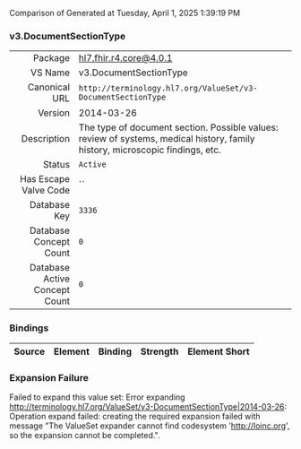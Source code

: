 Comparison of 
Generated at Tuesday, April 1, 2025 1:39:19 PM

### v3.DocumentSectionType

|      |     |
| ---: | --- |
| Package | hl7.fhir.r4.core@4.0.1 |
| VS Name | v3.DocumentSectionType |
| Canonical URL | `http://terminology.hl7.org/ValueSet/v3-DocumentSectionType` |
| Version | 2014-03-26 |
| Description | The type of document section.  Possible values: review of systems, medical history, family history, microscopic findings, etc. |
| Status | `Active` |
| Has Escape Valve Code | `` |
| Database Key | `3336` |
| Database Concept Count | `0` |
| Database Active Concept Count | `0` |
### Bindings

| Source | Element | Binding | Strength | Element Short |
| ------ | ------- | ------- | -------- | ------------- |

### Expansion Failure

Failed to expand this value set: Error expanding http://terminology.hl7.org/ValueSet/v3-DocumentSectionType|2014-03-26: Operation expand failed: creating the required expansion failed with message "The ValueSet expander cannot find codesystem 'http://loinc.org', so the expansion cannot be completed.".
